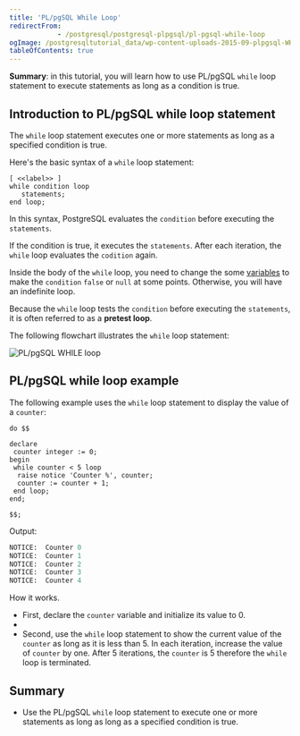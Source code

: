 ```yaml
---
title: 'PL/pgSQL While Loop'
redirectFrom: 
            - /postgresql/postgresql-plpgsql/pl-pgsql-while-loop
ogImage: /postgresqltutorial_data/wp-content-uploads-2015-09-plpgsql-WHILE-loop.png
tableOfContents: true
---
```



**Summary**: in this tutorial, you will learn how to use PL/pgSQL `while` loop statement to execute statements as long as a condition is true.

## Introduction to PL/pgSQL while loop statement

The `while` loop statement executes one or more statements as long as a specified condition is true.

Here's the basic syntax of a `while` loop statement:

```
[ <<label>> ]
while condition loop
   statements;
end loop;
```

In this syntax, PostgreSQL evaluates the `condition` before executing the `statements`.

If the condition is true, it executes the `statements`. After each iteration, the `while` loop evaluates the `codition` again.

Inside the body of the `while` loop, you need to change the some [variables](/postgresql/postgresql-plpgsql/plpgsql-variables) to make the `condition` `false` or `null` at some points. Otherwise, you will have an indefinite loop.

Because the `while` loop tests the `condition` before executing the `statements`, it is often referred to as a **pretest loop**.

The following flowchart illustrates the `while` loop statement:

![PL/pgSQL WHILE loop](/postgresqltutorial_data/wp-content-uploads-2015-09-plpgsql-WHILE-loop.png)

## PL/pgSQL while loop example

The following example uses the `while` loop statement to display the value of a `counter`:

```
do $$

declare
 counter integer := 0;
begin
 while counter < 5 loop
  raise notice 'Counter %', counter;
  counter := counter + 1;
 end loop;
end;

$$;
```

Output:

```sql
NOTICE:  Counter 0
NOTICE:  Counter 1
NOTICE:  Counter 2
NOTICE:  Counter 3
NOTICE:  Counter 4
```

How it works.

- First, declare the `counter` variable and initialize its value to 0.
-
- Second, use the `while` loop statement to show the current value of the `counter` as long as it is less than 5. In each iteration, increase the value of `counter` by one. After 5 iterations, the `counter` is 5 therefore the `while` loop is terminated.

## Summary

- Use the PL/pgSQL `while` loop statement to execute one or more statements as long as long as a specified condition is true.
